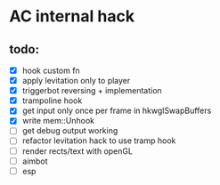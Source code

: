 # AC internal hack

## todo:

- [x] hook custom fn
- [x] apply levitation only to player
- [x] triggerbot reversing + implementation
- [x] trampoline hook
- [x] get input only once per frame in hkwglSwapBuffers
- [x] write mem::Unhook
- [ ] get debug output working
- [ ] refactor levitation hack to use tramp hook
- [ ] render rects/text with openGL
- [ ] aimbot
- [ ] esp
